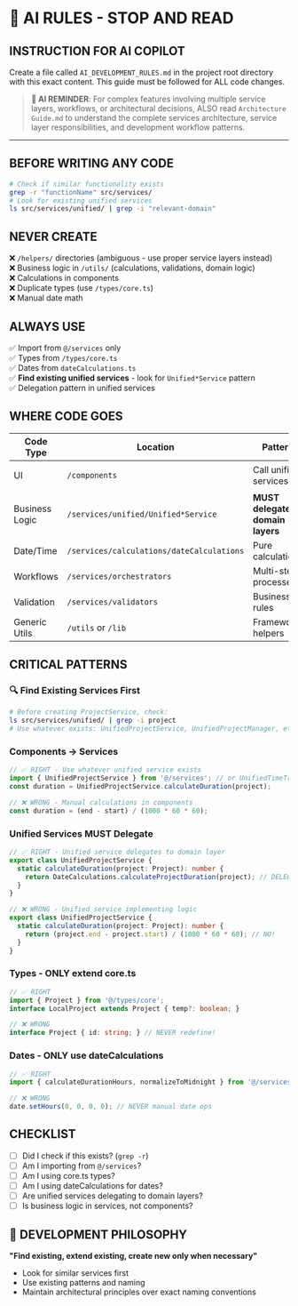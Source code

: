 # 🚨 AI RULES - STOP AND READ

## INSTRUCTION FOR AI COPILOT
Create a file called `AI_DEVELOPMENT_RULES.md` in the project root directory with this exact content. This guide must be followed for ALL code changes.

> **🤖 AI REMINDER**: For complex features involving multiple service layers, workflows, or architectural decisions, ALSO read `Architecture Guide.md` to understand the complete services architecture, service layer responsibilities, and development workflow patterns.

---

## BEFORE WRITING ANY CODE
```bash
# Check if similar functionality exists
grep -r "functionName" src/services/
# Look for existing unified services
ls src/services/unified/ | grep -i "relevant-domain"
```

## NEVER CREATE
❌ `/helpers/` directories (ambiguous - use proper service layers instead)  
❌ Business logic in `/utils/` (calculations, validations, domain logic)  
❌ Calculations in components  
❌ Duplicate types (use `/types/core.ts`)  
❌ Manual date math  

## ALWAYS USE
✅ Import from `@/services` only  
✅ Types from `/types/core.ts`  
✅ Dates from `dateCalculations.ts`  
✅ **Find existing unified services** - look for `Unified*Service` pattern  
✅ Delegation pattern in unified services  

## WHERE CODE GOES

| Code Type | Location | Pattern | Example |
|-----------|----------|---------|---------|
| UI | `/components` | Call unified services | `<div>{UnifiedXService.getData()}</div>` |
| Business Logic | `/services/unified/Unified*Service` | **MUST delegate to domain layers** | Any `Unified*Service` |
| Date/Time | `/services/calculations/dateCalculations` | Pure calculations | `calculateDurationHours()` |
| Workflows | `/services/orchestrators` | Multi-step processes | `*Orchestrator` |
| Validation | `/services/validators` | Business rules | `*Validator` |
| Generic Utils | `/utils` or `/lib` | Framework helpers | `cn()`, `formatCurrency()`, `debounce()` |

## CRITICAL PATTERNS

### 🔍 Find Existing Services First
```bash
# Before creating ProjectService, check:
ls src/services/unified/ | grep -i project
# Use whatever exists: UnifiedProjectService, UnifiedProjectManager, etc.
```

### Components → Services
```typescript
// ✅ RIGHT - Use whatever unified service exists
import { UnifiedProjectService } from '@/services'; // or UnifiedTimeTrackerService, etc.
const duration = UnifiedProjectService.calculateDuration(project);

// ❌ WRONG - Manual calculations in components  
const duration = (end - start) / (1000 * 60 * 60);
```

### Unified Services MUST Delegate
```typescript
// ✅ RIGHT - Unified service delegates to domain layer
export class UnifiedProjectService {
  static calculateDuration(project: Project): number {
    return DateCalculations.calculateProjectDuration(project); // DELEGATE!
  }
}

// ❌ WRONG - Unified service implementing logic
export class UnifiedProjectService {
  static calculateDuration(project: Project): number {
    return (project.end - project.start) / (1000 * 60 * 60); // NO!
  }
}
```

### Types - ONLY extend core.ts
```typescript
// ✅ RIGHT
import { Project } from '@/types/core';
interface LocalProject extends Project { temp?: boolean; }

// ❌ WRONG
interface Project { id: string; } // NEVER redefine!
```

### Dates - ONLY use dateCalculations
```typescript
// ✅ RIGHT
import { calculateDurationHours, normalizeToMidnight } from '@/services';

// ❌ WRONG  
date.setHours(0, 0, 0, 0); // NEVER manual date ops
```

## CHECKLIST
- [ ] Did I check if this exists? (`grep -r`)
- [ ] Am I importing from `@/services`?
- [ ] Am I using core.ts types?
- [ ] Am I using dateCalculations for dates?
- [ ] Are unified services delegating to domain layers?
- [ ] Is business logic in services, not components?

## 🎯 DEVELOPMENT PHILOSOPHY
**"Find existing, extend existing, create new only when necessary"**
- Look for similar services first
- Use existing patterns and naming
- Maintain architectural principles over exact naming conventions
